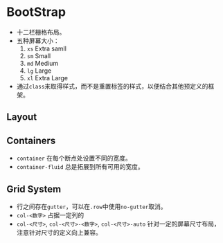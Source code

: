 # BootStrap

- 十二栏栅格布局。
- 五种屏幕大小：
    1. `xs` Extra samll
    2. `sm` Small
    3. `md` Medium
    4. `lg` Large
    5. `xl` Extra Large
- 通过`class`来取得样式，而不是重置标签的样式，以便结合其他预定义的框架。

## Layout

## Containers

- `container` 在每个断点处设置不同的宽度。
- `container-fluid` 总是拓展到所有可用的宽度。

## Grid System

- 行之间存在`gutter`，可以在`.row`中使用`no-gutter`取消。
- `col-<数字>` 占据一定列的
- `col-<尺寸>`, `col-<尺寸>-<数字>`, `col-<尺寸>-auto` 针对一定的屏幕尺寸布局，注意针对尺寸的定义向上兼容。
